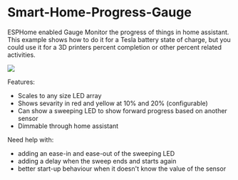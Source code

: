 # Smart-Home-Progress-Gauge
ESPHome enabled Gauge
Monitor the progress of things in home assistant. This example shows how to do it for a Tesla battery state of charge, but you could use it for a 3D printers percent completion or other percent related activities.

![](https://imgur.com/cLniXL5.gif)

Features:
- Scales to any size LED array
- Shows sevarity in red and yellow at 10% and 20% (configurable)
- Can show a sweeping LED to show forward progress based on another sensor
- Dimmable through home assistant


Need help with:
- adding an ease-in and ease-out of the sweeping LED
- adding a delay when the sweep ends and starts again
- better start-up behaviour when it doesn't know the value of the sensor
